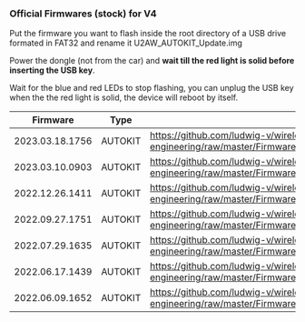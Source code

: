 ### Official Firmwares (stock) for V4

Put the firmware you want to flash inside the root directory of a USB drive formated in FAT32 and rename it U2AW_AUTOKIT_Update.img

Power the dongle (not from the car) and **wait till the red light is solid before inserting the USB key**.

Wait for the blue and red LEDs to stop flashing, you can unplug the USB key when the the red light is solid, the device will reboot by itself.

| Firmware | Type | Download link |
| - | - | - |
| 2023.03.18.1756 | AUTOKIT | https://github.com/ludwig-v/wireless-carplay-dongle-reverse-engineering/raw/master/Firmware/U2AW/_AUTOKIT/2023.03.18.1756/U2AW_AUTOKIT_Update.img |
| 2023.03.10.0903 | AUTOKIT | https://github.com/ludwig-v/wireless-carplay-dongle-reverse-engineering/raw/master/Firmware/U2AW/_AUTOKIT/2023.03.10.0903/U2AW_AUTOKIT_Update.img |
| 2022.12.26.1411 | AUTOKIT | https://github.com/ludwig-v/wireless-carplay-dongle-reverse-engineering/raw/master/Firmware/U2AW/_AUTOKIT/2022.12.26.1411/U2AW_AUTOKIT_Update.img |
| 2022.09.27.1751 | AUTOKIT | https://github.com/ludwig-v/wireless-carplay-dongle-reverse-engineering/raw/master/Firmware/U2AW/_AUTOKIT/2022.09.27.1751/U2AW_AUTOKIT_Update.img |
| 2022.07.29.1635 | AUTOKIT | https://github.com/ludwig-v/wireless-carplay-dongle-reverse-engineering/raw/master/Firmware/U2AW/_AUTOKIT/2022.07.29.1635/U2AW_AUTOKIT_Update.img |
| 2022.06.17.1439 | AUTOKIT | https://github.com/ludwig-v/wireless-carplay-dongle-reverse-engineering/raw/master/Firmware/U2AW/_AUTOKIT/2022.06.17.1439/U2AW_AUTOKIT_Update.img |
| 2022.06.09.1652 | AUTOKIT | https://github.com/ludwig-v/wireless-carplay-dongle-reverse-engineering/raw/master/Firmware/U2AW/_AUTOKIT/2022.06.09.1652/U2AW_AUTOKIT_Update.img |